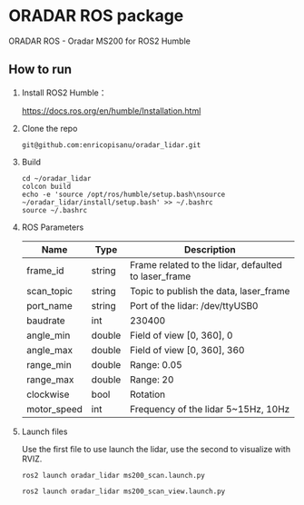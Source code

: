 # ORADAR ROS package

ORADAR ROS - Oradar MS200 for ROS2 Humble

## How to run 

1. Install ROS2 Humble：

   https://docs.ros.org/en/humble/Installation.html

2. Clone the repo
   ```shell
   git@github.com:enricopisanu/oradar_lidar.git
   ```


3. Build

   ```shell
   cd ~/oradar_lidar
   colcon build
   echo -e 'source /opt/ros/humble/setup.bash\nsource ~/oradar_lidar/install/setup.bash' >> ~/.bashrc
   source ~/.bashrc
   ```

4. ROS Parameters

   | Name      | Type | Description                                                         |
   | ----------- | -------- | ------------------------------------------------------------ |
   | frame_id    | string   | Frame related to the lidar, defaulted to laser_frame                       |
   | scan_topic  | string   | Topic to publish the data, laser_frame      |
   | port_name   | string   | Port of the lidar: /dev/ttyUSB0                      |
   | baudrate    | int      | 230400                             |
   | angle_min   | double   | Field of view [0, 360], 0 |
   | angle_max   | double   | Field of view [0, 360], 360 |
   | range_min   | double   | Range: 0.05                               |
   | range_max   | double   | Range: 20                               |
   | clockwise    | bool    |Rotation |
   | motor_speed | int      | Frequency of the lidar 5~15Hz, 10Hz             |

   

5. Launch files

   Use the first file to use launch the lidar, use the second to visualize with RVIZ.

   ```shell
   ros2 launch oradar_lidar ms200_scan.launch.py
   
   ros2 launch oradar_lidar ms200_scan_view.launch.py
   ```

   
